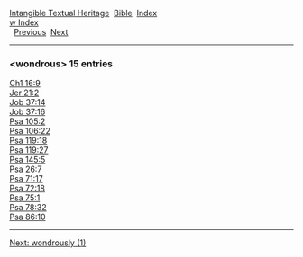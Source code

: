 [Intangible Textual Heritage](../../index)  [Bible](../index) 
[Index](index)   
[w Index](_w_)  
  [Previous](c12563)  [Next](c12565) 

------------------------------------------------------------------------

### &lt;wondrous&gt; 15 entries

[Ch1 16:9](../kjv/ch1016.htm#009)  
[Jer 21:2](../kjv/jer021.htm#002)  
[Job 37:14](../kjv/job037.htm#014)  
[Job 37:16](../kjv/job037.htm#016)  
[Psa 105:2](../kjv/psa105.htm#002)  
[Psa 106:22](../kjv/psa106.htm#022)  
[Psa 119:18](../kjv/psa119.htm#018)  
[Psa 119:27](../kjv/psa119.htm#027)  
[Psa 145:5](../kjv/psa145.htm#005)  
[Psa 26:7](../kjv/psa026.htm#007)  
[Psa 71:17](../kjv/psa071.htm#017)  
[Psa 72:18](../kjv/psa072.htm#018)  
[Psa 75:1](../kjv/psa075.htm#001)  
[Psa 78:32](../kjv/psa078.htm#032)  
[Psa 86:10](../kjv/psa086.htm#010)  

------------------------------------------------------------------------

[Next: wondrously (1)](c12565)
